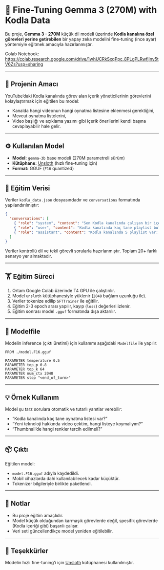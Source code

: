 # 🔧 Fine-Tuning Gemma 3 (270M) with Kodla Data

Bu proje, **Gemma 3 - 270M** küçük dil modeli üzerinde **Kodla kanalına özel görevleri yerine getirebilen** bir yapay zeka modelini fine-tuning (ince ayar) yöntemiyle eğitmek amacıyla hazırlanmıştır.

Colab Notebook: https://colab.research.google.com/drive/1whUCRkSxqPpc_8PLgPLRwfjInv5tV6Zs?usp=sharing

---

## 📌 Projenin Amacı

YouTube’daki Kodla kanalında görev alan içerik yöneticilerinin görevlerini kolaylaştırmak için eğitilen bu model:

- Kanalda hangi videonun hangi oynatma listesine eklenmesi gerektiğini,
- Mevcut oynatma listelerini,
- Video başlığı ve açıklama yazımı gibi içerik önerilerini
kendi başına cevaplayabilir hale gelir.

---

## ⚙️ Kullanılan Model

- **Model:** `gemma-3b` base modeli (270M parametreli sürüm)
- **Kütüphane:** [Unsloth](https://github.com/unslothai/unsloth) (hızlı fine-tuning için)
- **Format:** GGUF (`F16` quantized)

---

## 📂 Eğitim Verisi

Veriler `kodla_data.json` dosyasındadır ve `conversations` formatında yapılandırılmıştır:

```json
{
  "conversations": [
    { "role": "system", "content": "Sen Kodla kanalında çalışan bir içerik yöneticisi asistansın." },
    { "role": "user", "content": "Kodla kanalında kaç tane playlist bulunuyor?" },
    { "role": "assistant", "content": "Kodla kanalında 5 playlist var: ..." }
  ]
}
```

Veriler kontrollü dil ve tekil görevli sorularla hazırlanmıştır. Toplam 20+ farklı senaryo yer almaktadır.

---

## 🏋️ Eğitim Süreci

1. Ortam Google Colab üzerinde T4 GPU ile çalıştırılır.
2. Model `unsloth` kütüphanesiyle yüklenir (`2048` bağlam uzunluğu ile).
3. Veriler tokenize edilip `SFTTrainer` ile eğitilir.
4. Eğitim 2-3 epoch arası yapılır, kayıp (`loss`) değerleri izlenir.
5. Eğitim sonrası model `.gguf` formatında dışa aktarılır.

---

## 🧠 Modelfile

Modelin inference (çıktı üretimi) için kullanımı aşağıdaki `Modelfile` ile yapılır:

```
FROM ./model.F16.gguf

PARAMETER temperature 0.5
PARAMETER top_p 0.8
PARAMETER top_k 64
PARAMETER num_ctx 2048
PARAMETER stop "<end_of_turn>"
```

---

## 💡 Örnek Kullanım

Model şu tarz sorulara otomatik ve tutarlı yanıtlar verebilir:

- “Kodla kanalında kaç tane oynatma listesi var?”
- “Yeni teknoloji hakkında video çektim, hangi listeye koymalıyım?”
- “Thumbnail’de hangi renkler tercih edilmeli?”

---

## 📦 Çıktı

Eğitilen model:
- `model.F16.gguf` adıyla kaydedildi.
- Mobil cihazlarda dahi kullanılabilecek kadar küçüktür.
- Tokenizer bilgileriyle birlikte paketlendi.

---

## 📎 Notlar

- Bu proje eğitim amaçlıdır.
- Model küçük olduğundan karmaşık görevlerde değil, spesifik görevlerde (Kodla içeriği gibi) başarılı çalışır.
- Veri seti güncellendikçe model yeniden eğitilebilir.

---

## 🧠 Teşekkürler

Modelin hızlı fine-tuning’i için [Unsloth](https://github.com/unslothai/unsloth) kütüphanesi kullanılmıştır.
